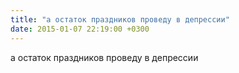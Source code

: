 ```yaml
---
title: "а остаток праздников проведу в депрессии"
date: 2015-01-07 22:19:00 +0300
---
```


а остаток праздников проведу в депрессии

